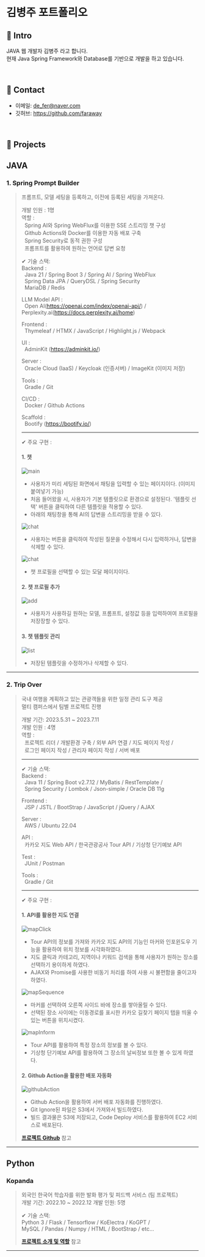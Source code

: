 # 김병주 포트폴리오

## :pushpin: Intro
JAVA 웹 개발자 김병주 라고 합니다.   
현재 Java Spring Framework와 Database를 기반으로 개발을 하고 있습니다.

</br>

## :pushpin: Contact
- 이메일: de_fer@naver.com
- 깃허브: https://github.com/faraway

</br>

## :pushpin: Projects

## JAVA

### 1. Spring Prompt Builder
>프롬프트, 모델 세팅을 등록하고, 이전에 등록된 세팅을 가져온다.  
>
>개발 인원 : 1명  
>역할 :   
>&nbsp; Spring AI와 Spring WebFlux를 이용한 SSE 스트리밍 챗 구성  
>&nbsp; Github Actions와 Docker를 이용한 자동 배포 구축  
>&nbsp; Spring Security로 동적 권한 구성  
>&nbsp; 프롬프트를 활용하여 원하는 언어로 답변 요청  
>
>✔ 기술 스택:  
>Backend :   
>&nbsp; Java 21 / Spring Boot 3 / Spring AI / Spring WebFlux  
>&nbsp; Spring Data JPA / QueryDSL / Spring Security  
>&nbsp; MariaDB / Redis  
>
>LLM Model API :  
>&nbsp; Open AI(https://openai.com/index/openai-api/) / Perplexity.ai(https://docs.perplexity.ai/home)  
>
>Frontend :   
>&nbsp; Thymeleaf / HTMX / JavaScript / Highlight.js / Webpack
>
>UI :  
>&nbsp; AdminKit (https://adminkit.io/)  
> 
>Server :   
>&nbsp; Oracle Cloud (IaaS) / Keycloak (인증서버) / ImageKit (이미지 저장)
>
>Tools :  
>&nbsp; Gradle / Git
>
>CI/CD :  
>&nbsp; Docker / Github Actions
>
>Scaffold :   
>&nbsp; Bootify (https://bootify.io/)
>
> ---
> 
>✔ 주요 구현 : 
> #### 1. 챗
> ![main](images/springpromptbuilder/1.png)
> - 사용자가 미리 세팅된 화면에서 채팅을 입력할 수 있는 페이지이다. (이미지 붙여넣기 가능)
> - 처음 들어왔을 시, 사용자가 기본 템플릿으로 환경으로 설정된다. '템플릿 선택' 버튼을 클릭하여 다른 템플릿을 적용할 수 있다.
> - 아래의 채팅창을 통해 AI의 답변을 스트리밍을 받을 수 있다.
>  
> ![chat](images/springpromptbuilder/4.png)
> - 사용자는 버튼을 클릭하여 작성된 질문을 수정해서 다시 입력하거나, 답변을 삭제할 수 있다.  
>  
> ![chat](images/springpromptbuilder/5.png)
> - 챗 프로필을 선택할 수 있는 모달 페이지이다.
>  
> #### 2. 챗 프로필 추가
> ![add](images/springpromptbuilder/2.png)
> - 사용자가 사용하길 원하는 모델, 프롬프트, 설정값 등을 입력하여여 프로필을 저장장할 수 있다.
>  
> #### 3. 챗 템플릿 관리
> ![list](images/springpromptbuilder/3.png)
> - 저장된 템플릿을 수정하거나 삭제할 수 있다.
>
---

### 2. Trip Over  
>
> 국내 여행을 계획하고 있는 관광객들을 위한 일정 관리 도구 제공  
> 멀티 캠퍼스에서 팀별 프로젝트 진행 
>
>개발 기간: 2023.5.31 ~ 2023.7.11  
>개발 인원 : 4명  
>역할 :   
>&nbsp; 프로젝트 리더 / 개발환경 구축 / 외부 API 연결 / 지도 페이지 작성 /  
>&nbsp; 로그인 페이지 작성 / 관리자 페이지 작성 / 서버 배포
>
> ---
>
>✔ 기술 스택:  
>Backend :   
>&nbsp; Java 11 / Spring Boot v2.7.12 / MyBatis / RestTemplate /  
>&nbsp; Spring Security / Lombok / Json-simple /  Oracle DB 11g
>    
>Frontend :   
>&nbsp; JSP / JSTL / BootStrap / JavaScript / jQuery / AJAX
> 
>Server :   
>&nbsp; AWS / Ubuntu 22.04  
>
>API :  
>&nbsp; 카카오 지도 Web API / 한국관광공사 Tour API / 기상청 단기예보 API
>
>Test :  
>&nbsp; JUnit / Postman
>
>Tools :  
>&nbsp; Gradle / Git  
>
> ---
> 
>✔ 주요 구현 : 
>
>#### 1. API를 활용한 지도 연결
>   
> ![mapClick](images/tripover/map_form_click.png)
> - Tour API의 정보를 가져와 카카오 지도 API의 기능인 마커와 인포윈도우 기능을 활용하여 위치 정보를 시각화하였다.
> - 지도 클릭과 카테고리, 지역이나 키워드 검색을 통해 사용자가 원하는 장소를 선택하기 용이하게 하였다.
> - AJAX와 Promise를 사용한 비동기 처리를 하여 사용 시 불편함을 줄이고자 하였다.  
>
> ![mapSequence](images/tripover/map_form_sequence.png)
> - 마커를 선택하여 오른쪽 사이드 바에 장소를 쌓아올릴 수 있다.
> - 선택된 장소 사이에는 이동경로를 표시한 카카오 길찾기 페이지 탭을 띄울 수 있는 버튼을 위치시켰다.
>
> ![mapInform](images/tripover/map_form_inform_place.png)
> - Tour API를 활용하여 특정 장소의 정보를 볼 수 있다.
> - 기상청 단기예보 API를 활용하여 그 장소의 날씨정보 또한 볼 수 있게 하였다.
>
> #### 2. Github Action을 활용한 배포 자동화
> ![githubAction](images/tripover/github_action.png)
> - Github Action을 활용하여 서버 배포 자동화를 진행하였다.
> - Git Ignore된 파일은 S3에서 가져와서 빌드하였다.
> - 빌드 결과물은 S3에 저장되고, Code Deploy 서비스를 활용하여 EC2 서비스로 배포된다.
> 
><b>[프로젝트 Github](https://github.com/INGPlay/MultiBackendTeam3)</b> 참고

---

## Python

### Kopanda
>외국인 한국어 학습자를 위한 발화 평가 및 피드백 서비스  (팀 프로젝트)  
>개발 기간: 2022.10 ~ 2022.12
>개발 인원: 5명
>  
>✔ 기술 스택:  
>Python 3 / Flask / Tensorflow / KoElectra / KoGPT /  
>MySQL / Pandas / Numpy / HTML / BootStrap / etc...
>  
><b>[프로젝트 소개 및 역할](https://docs.google.com/presentation/d/1pBwJjTmGPJO357GKYYWPZApCdTJhJGyzAf1A71sZ0D0/edit?usp=sharing)</b> 참고


---


